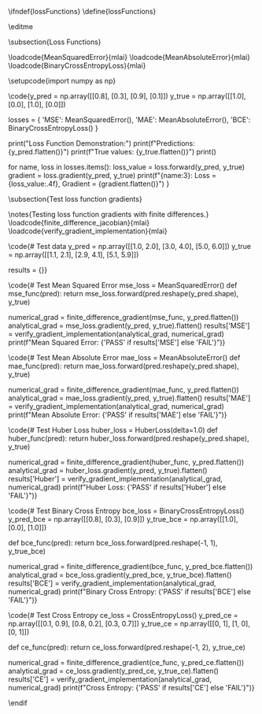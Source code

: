 \ifndef{lossFunctions}
\define{lossFunctions}

\editme

\subsection{Loss Functions}

\loadcode{MeanSquaredError}{mlai}
\loadcode{MeanAbsoluteError}{mlai}
\loadcode{BinaryCrossEntropyLoss}{mlai}

\setupcode{import numpy as np}

\code{y_pred = np.array([[0.8], [0.3], [0.9], [0.1]])
y_true = np.array([[1.0], [0.0], [1.0], [0.0]])

losses = {
    'MSE': MeanSquaredError(),
    'MAE': MeanAbsoluteError(),
    'BCE': BinaryCrossEntropyLoss()
}

print("Loss Function Demonstration:")
print(f"Predictions: {y_pred.flatten()}")
print(f"True values: {y_true.flatten()}")
print()

for name, loss in losses.items():
    loss_value = loss.forward(y_pred, y_true)
    gradient = loss.gradient(y_pred, y_true)
    print(f"{name:3}: Loss = {loss_value:.4f}, Gradient = {gradient.flatten()}")
}


\subsection{Test loss function gradients}

\notes{Testing loss function gradients with finite differences.}
\loadcode{finite_difference_jacobian}{mlai}
\loadcode{verify_gradient_implementation}{mlai}


\code{# Test data
y_pred = np.array([[1.0, 2.0], [3.0, 4.0], [5.0, 6.0]])
y_true = np.array([[1.1, 2.1], [2.9, 4.1], [5.1, 5.9]])

results = {}}

\code{# Test Mean Squared Error
mse_loss = MeanSquaredError()
def mse_func(pred):
	return mse_loss.forward(pred.reshape(y_pred.shape), y_true)

numerical_grad = finite_difference_gradient(mse_func, y_pred.flatten())
analytical_grad = mse_loss.gradient(y_pred, y_true).flatten()
results['MSE'] = verify_gradient_implementation(analytical_grad, numerical_grad)
print(f"Mean Squared Error: {'PASS' if results['MSE'] else 'FAIL'}")}
    
\code{# Test Mean Absolute Error
mae_loss = MeanAbsoluteError()
def mae_func(pred):
	return mae_loss.forward(pred.reshape(y_pred.shape), y_true)

numerical_grad = finite_difference_gradient(mae_func, y_pred.flatten())
analytical_grad = mae_loss.gradient(y_pred, y_true).flatten()
results['MAE'] = verify_gradient_implementation(analytical_grad, numerical_grad)
print(f"Mean Absolute Error: {'PASS' if results['MAE'] else 'FAIL'}")}
    
\code{# Test Huber Loss
huber_loss = HuberLoss(delta=1.0)
def huber_func(pred):
	return huber_loss.forward(pred.reshape(y_pred.shape), y_true)

numerical_grad = finite_difference_gradient(huber_func, y_pred.flatten())
analytical_grad = huber_loss.gradient(y_pred, y_true).flatten()
results['Huber'] = verify_gradient_implementation(analytical_grad, numerical_grad)
print(f"Huber Loss: {'PASS' if results['Huber'] else 'FAIL'}")}
    
\code{# Test Binary Cross Entropy
bce_loss = BinaryCrossEntropyLoss()
y_pred_bce = np.array([[0.8], [0.3], [0.9]])
y_true_bce = np.array([[1.0], [0.0], [1.0]])

def bce_func(pred):
	return bce_loss.forward(pred.reshape(-1, 1), y_true_bce)

numerical_grad = finite_difference_gradient(bce_func, y_pred_bce.flatten())
analytical_grad = bce_loss.gradient(y_pred_bce, y_true_bce).flatten()
results['BCE'] = verify_gradient_implementation(analytical_grad, numerical_grad)
print(f"Binary Cross Entropy: {'PASS' if results['BCE'] else 'FAIL'}")}
    
\code{# Test Cross Entropy
ce_loss = CrossEntropyLoss()
y_pred_ce = np.array([[0.1, 0.9], [0.8, 0.2], [0.3, 0.7]])
y_true_ce = np.array([[0, 1], [1, 0], [0, 1]])

def ce_func(pred):
	return ce_loss.forward(pred.reshape(-1, 2), y_true_ce)

numerical_grad = finite_difference_gradient(ce_func, y_pred_ce.flatten())
analytical_grad = ce_loss.gradient(y_pred_ce, y_true_ce).flatten()
results['CE'] = verify_gradient_implementation(analytical_grad, numerical_grad)
print(f"Cross Entropy: {'PASS' if results['CE'] else 'FAIL'}")}


\endif
